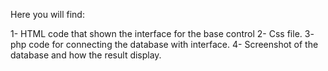 Here you will find: 

 1- HTML code that shown the interface  for the base control
2- Css file.
3- php code for connecting the database with interface.
4- Screenshot of the database and how the result display.

